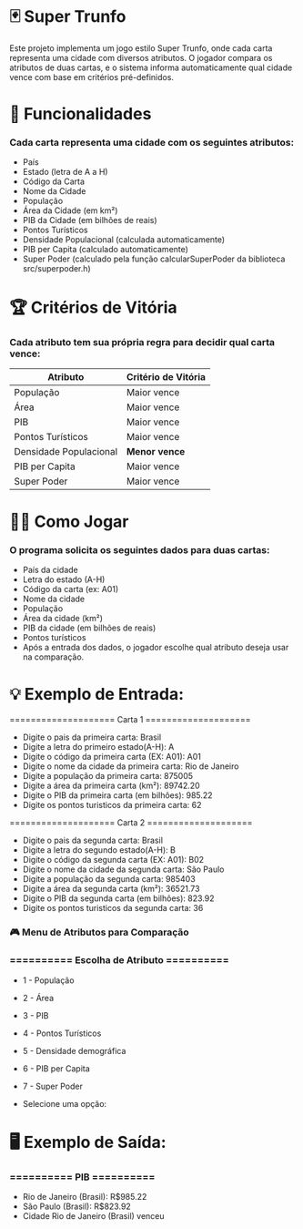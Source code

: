 # 🃏 Super Trunfo
Este projeto implementa um jogo estilo Super Trunfo, onde cada carta representa uma cidade com diversos atributos. O jogador compara os atributos de duas cartas, e o sistema informa automaticamente qual cidade vence com base em critérios pré-definidos.

# 🚀 Funcionalidades
### Cada carta representa uma cidade com os seguintes atributos:

- País
- Estado (letra de A a H)
- Código da Carta
- Nome da Cidade
- População
- Área da Cidade (em km²)
- PIB da Cidade (em bilhões de reais)
- Pontos Turísticos
- Densidade Populacional (calculada automaticamente)
- PIB per Capita (calculado automaticamente)
- Super Poder (calculado pela função calcularSuperPoder da biblioteca src/superpoder.h)

# 🏆 Critérios de Vitória
### Cada atributo tem sua própria regra para decidir qual carta vence:

| Atributo               | Critério de Vitória   |
|------------------------|-----------------------|
| População              | Maior vence           |
| Área                   | Maior vence           |
| PIB                    | Maior vence           |
| Pontos Turísticos      | Maior vence           |
| Densidade Populacional | **Menor vence**       |
| PIB per Capita         | Maior vence           |
| Super Poder            | Maior vence           |

# 🧑‍💻 Como Jogar
### O programa solicita os seguintes dados para duas cartas:

- País da cidade
- Letra do estado (A-H)
- Código da carta (ex: A01)
- Nome da cidade
- População
- Área da cidade (km²)
- PIB da cidade (em bilhões de reais)
- Pontos turísticos
- Após a entrada dos dados, o jogador escolhe qual atributo deseja usar na comparação.

# 💡 Exemplo de Entrada:
==================== Carta 1 ====================
- Digite o pais da primeira carta: Brasil
- Digite a letra do primeiro estado(A-H): A
- Digite o código da primeira carta (EX: A01): A01
- Digite o nome da cidade da primeira carta: Rio de Janeiro
- Digite a população da primeira carta: 875005
- Digite a área da primeira carta (km²): 89742.20
- Digite o PIB da primeira carta (em bilhôes): 985.22
- Digite os pontos turisticos da primeira carta: 62

==================== Carta 2 ====================
- Digite o pais da segunda carta: Brasil
- Digite a letra do segundo estado(A-H): B
- Digite o código da segunda carta (EX: A01): B02
- Digite o nome da cidade da segunda carta: São Paulo
- Digite a população da segunda carta: 985403
- Digite a área da segunda carta (km²): 36521.73
- Digite o PIB da segunda carta (em bilhôes): 823.92
- Digite os pontos turisticos da segunda carta: 36

### 🎮 Menu de Atributos para Comparação
### ========== Escolha de Atributo ==========
- 1 - População
- 2 - Área
- 3 - PIB
- 4 - Pontos Turísticos
- 5 - Densidade demográfica
- 6 - PIB per Capita
- 7 - Super Poder

- Selecione uma opção:

# 🖥️ Exemplo de Saída:
### ========== PIB ==========
- Rio de Janeiro (Brasil): R$985.22
- São Paulo (Brasil): R$823.92
- Cidade Rio de Janeiro (Brasil) venceu
